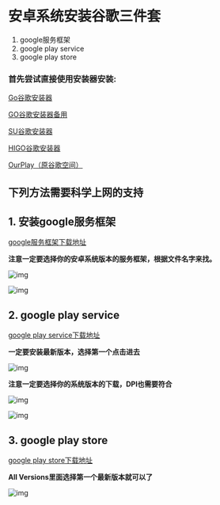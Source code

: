 
# 安卓系统安装谷歌三件套
1. google服务框架
2. google play service
3. google play store

### 首先尝试直接使用安装器安装:

  [Go谷歌安装器](https://www.coolapk.com/apk/com.goplaycn.googleinstall)

  [GO谷歌安装器备用](https://www.pgyer.com/pOEI)

  [SU谷歌安装器](https://www.wandoujia.com/apps/7971105)

  [HIGO谷歌安装器](https://www.wandoujia.com/apps/8124836)

  [OurPlay（原谷歌空间）](https://www.wandoujia.com/apps/7661165)


## 下列方法需要科学上网的支持

## 1. 安装google服务框架

[google服务框架下载地址](https://www.apkmirror.com/apk/google-inc/google-services-framework/)

**注意一定要选择你的安卓系统版本的服务框架，根据文件名字来找。**

![img](https://raw.githubusercontent.com/hideuvpn/android-google-play-store/master/google-play-framework-01.png)

![img](https://raw.githubusercontent.com/hideuvpn/android-google-play-store/master/google-play-framework-02.png)

## 2. google play service

[google play service下载地址](https://www.apkmirror.com/apk/google-inc/google-play-services/)

**一定要安装最新版本，选择第一个点击进去**

![img](https://raw.githubusercontent.com/hideuvpn/android-google-play-store/master/google-play-service-01.png)

**注意一定要选择你的系统版本的下载，DPI也需要符合**

![img](https://raw.githubusercontent.com/hideuvpn/android-google-play-store/master/google-play-service-02.png)

![img](https://raw.githubusercontent.com/hideuvpn/android-google-play-store/master/google-play-service-03.png)

## 3. google play store

[google play store下载地址](https://www.apkmirror.com/apk/google-inc/google-play-store/)

**All Versions里面选择第一个最新版本就可以了**

![img](https://raw.githubusercontent.com/hideuvpn/android-google-play-store/master/google-play-store-01.png)
